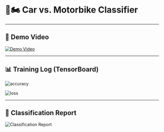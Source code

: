 # 🚗🏍️ Car vs. Motorbike Classifier

---

## 🎥 Demo Video
[![Demo Video](https://github.com/user-attachments/assets/21f2de11-0871-4db2-993e-9b4625f72555)]([https://link-to-your-demo-video.com](https://github.com/user-attachments/assets/4ca265dc-7ef6-4d9a-8575-4e0565f0d743))

---

## 📊 Training Log (TensorBoard)
![accuracy](https://github.com/user-attachments/assets/7da322a1-d538-4eb9-b7f1-0c9ba3014800)

![loss](https://github.com/user-attachments/assets/0f838700-16b9-4ff0-9b51-6bcbb7b8bdd6)

---

## 📑 Classification Report
![Classification Report](https://github.com/user-attachments/assets/7c7fcc6b-b399-497f-8e99-b214408055f9)
